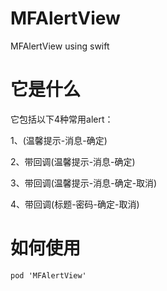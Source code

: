 # MFAlertView
MFAlertView using swift

# 它是什么
它包括以下4种常用alert：

1、(温馨提示-消息-确定)

2、带回调(温馨提示-消息-确定)

3、带回调(温馨提示-消息-确定-取消)

4、带回调(标题-密码-确定-取消)

# 如何使用
```
pod 'MFAlertView'
```
